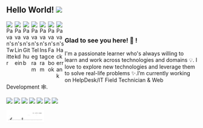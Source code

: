 ## Hello World! <img src="https://raw.githubusercontent.com/iampavangandhi/iampavangandhi/master/gifs/Hi.gif" width="30px"></h2>

<a href="#">
  <img align="left" alt="Pavan's Twitter" width="22px" src="https://cdn.jsdelivr.net/npm/simple-icons@v3/icons/twitter.svg" />
</a>
<a href="#">
  <img align="left" alt="Pavan's Linkdein" width="22px" src="https://cdn.jsdelivr.net/npm/simple-icons@v3/icons/linkedin.svg" />
</a>
<a href="#">
  <img align="left" alt="Pavan's Github" width="22px" src="https://cdn.jsdelivr.net/npm/simple-icons@v3/icons/github.svg" />
</a>
<a href="#">
  <img align="left" alt="Pavan's Telegram" width="22px" src="https://cdn.jsdelivr.net/npm/simple-icons@v3/icons/telegram.svg" />
</a>
<a href="#">
  <img align="left" alt="Pavan's Instagram" width="22px" src="https://cdn.jsdelivr.net/npm/simple-icons@v3/icons/instagram.svg" />
</a>
<a href="#">
  <img align="left" alt="Pavan's Facebook" width="22px" src="https://cdn.jsdelivr.net/npm/simple-icons@v3/icons/facebook.svg" />
</a>
<a href="#">
  <img align="left" alt="Pavan's Hackerrank" width="22px" src="https://cdn.jsdelivr.net/npm/simple-icons@v3/icons/hackerrank.svg" />
</a>

<br />

### Glad to see you here! 🤩 !

I'm a passionate learner who's always willing to learn and work across technologies and domains 💡. I love to explore new technologies and leverage them to solve real-life problems ✨.I’m currently working on HelpDesk/IT Field Technician & Web Development 🕸️. 

<code><a href="https://www.ansible.com/" target="_blank"><img height="50" src="https://www.vectorlogo.zone/logos/linux/linux-ar21.svg"></a></code>
<code><a href="https://www.ansible.com/" target="_blank"><img height="50" src="https://www.vectorlogo.zone/logos/microsoft/microsoft-ar21.svg"></a></code>
<code><a href="https://www.ansible.com/" target="_blank"><img height="50" src="https://www.vectorlogo.zone/logos/w3_html5/w3_html5-ar21.svg"></a></code>
<code><a href="https://www.ansible.com/" target="_blank"><img height="50" src="https://www.vectorlogo.zone/logos/getbootstrap/getbootstrap-ar21.svg"></a></code>
<code><a href="https://www.ansible.com/" target="_blank"><img height="50" src="https://www.vectorlogo.zone/logos/javascript/javascript-ar21.svg"></a></code>
<code><a href="https://www.ansible.com/" target="_blank"><img height="50" src="https://www.vectorlogo.zone/logos/google_ads/google_ads-ar21.svg"></a></code>
<code><a href="https://www.ansible.com/" target="_blank"><img height="50" src="https://www.vectorlogo.zone/logos/google_adsense/google_adsense-ar21.svg"></a></code>

<img src="https://github.com/martinhilmering/sources_all/blob/master/dino.gif" style="width: 100px;">
